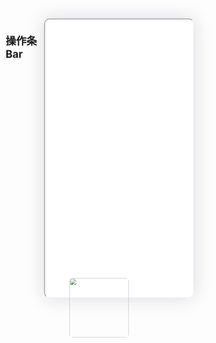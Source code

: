 <!--
 * @Descripttion: 
 * @version: V1.0
 * @Author: Xiaokang Lei
 * @email: lxk201808@163.com
 * @Date: 2022-12-02 17:43:07
 * @LastEditors: Xiaokang Lei
 * @LastEditTime: 2022-12-02 17:44:08
-->

<div style="width:400px; height:700px; float:right; padding-left:3%;">
    <iframe src="./h5/index.html#/pages/index/component/bar/bar" width="400" height="750" style="border-radius:15px; box-shadow:0 0 50px 0px rgb(30 0 60 / 15%);"></iframe>
</div>

# 操作条Bar

<div align=center>
  <img width="160px" style="border-radius: 5%;" src="https://s1.ax1x.com/2022/11/30/zwKDdU.jpg">
</div>